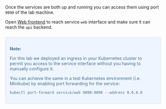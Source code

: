 
Once the services are both up and running you can access them using port `9090` of the lab machine.

Open [Web frontend](https://[[HOST_SUBDOMAIN]]-9090-[[KATACODA_HOST]].environments.katacoda.com/ui)
to reach service `web` interface and make sure it can reach the `api` backend.


<div style="background-color:#eff5ff; color:#416f8c; border:1px solid #d0e0ff; padding:1em; border-radius:3px; margin:24px 0;">
  <p><strong>Note:</strong>

  For this lab we deployed an ingress in your Kubernetes cluster to permit you access to the service interface without you having to manually configure it.

  You can achieve the same in a test Kubernetes environment (i.e. Minikube) by enabling port forwarding for the service:

  ```
  kubectl port-forward service/web 9090:9090 --address 0.0.0.0
  ```
</p></div>

